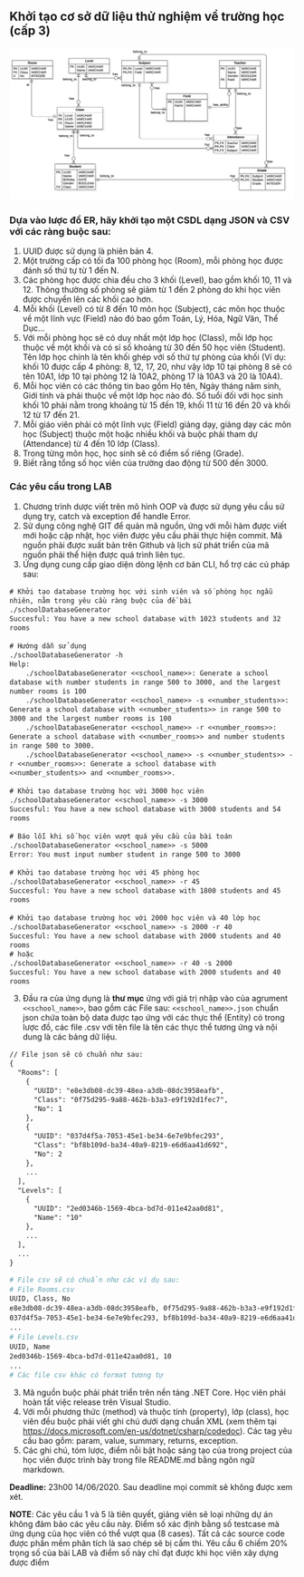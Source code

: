 ## Khởi tạo cơ sở dữ liệu thử nghiệm về trường học (cấp 3)

![ERD](ERD.png)

### Dựa vào lược đồ ER, hãy khởi tạo một CSDL dạng JSON và CSV với các ràng buộc sau:

1. UUID được sử dụng là phiên bản 4.
2. Một trường cấp có tối đa 100 phòng học (Room), mỗi phòng học được đánh số thứ tự từ 1 đến N.
3. Các phòng học được chia đều cho 3 khối (Level), bao gồm khối 10, 11 và 12. Thông thường số phòng sẽ giảm từ 1 đến 2 phòng do khi học viên được chuyển lên các khối cao hơn.
4. Mỗi khối (Level) có từ 8 đến 10 môn học (Subject), các môn học thuộc về một lĩnh vực (Field) nào đó bao gồm Toán, Lý, Hóa, Ngữ Văn, Thể Dục...
5. Với mỗi phòng học sẽ có duy nhất một lớp học (Class), mỗi lớp học thuộc về một khối và có sỉ số khoảng từ 30 đến 50 học viên (Student). Tên lớp học chính là tên khối ghép với số thứ tự phòng của khối (Ví dụ: khối 10 được cấp 4 phòng: 8, 12, 17, 20, như vậy lớp 10 tại phòng 8 sẽ có tên 10A1, lớp 10 tại phòng 12 là 10A2, phòng 17 là 10A3 và 20 là 10A4).
6. Mỗi học viên có các thông tin bao gồm Họ tên, Ngày tháng năm sinh, Giới tính và phải thuộc về một lớp học nào đó. Số tuổi đối với học sinh khối 10 phải nằm trong khoảng từ 15 đến 19, khối 11 từ 16 đến 20 và khối 12 từ 17 đến 21.
7. Mỗi giáo viên phải có một lĩnh vực (Field) giảng dạy, giảng dạy các môn học (Subject) thuộc một hoặc nhiều khối và buộc phải tham dự (Attendance) từ 4 đến 10 lớp (Class).
8. Trong từng môn học, học sinh sẽ có điểm số riêng (Grade).
9. Biết rằng tổng số học viên của trường dao động từ 500 đến 3000.

### Các yêu cầu trong LAB
1. Chương trình dược viết trên mô hình OOP và được sử dụng yêu cầu sử dụng try, catch và exception để handle Error. 
2. Sử dụng công nghệ GIT để quản mã nguồn, ứng với mỗi hàm được viết mới hoặc cập nhật, học viên được yêu cầu phải thực hiện commit. Mã nguồn phải được xuất bản trên Github và lịch sử phát triển của mã nguồn phải thể hiện được quá trình liên tục. 
3. Ứng dụng cung cấp giao diện dòng lệnh cơ bản CLI, hổ trợ các cú pháp sau:

```
# Khởi tạo database trường học với sinh viên và số phòng học ngẫu nhiên, nằm trong yêu cầu ràng buộc của đề bài
./schoolDatabaseGenerator
Succesful: You have a new school database with 1023 students and 32 rooms

# Hướng dẫn sử dụng
./schoolDatabaseGenerator -h
Help: 
	./schoolDatabaseGenerator <<school_name>>: Generate a school database with number students in range 500 to 3000, and the largest number rooms is 100 
	./schoolDatabaseGenerator <<school_name>> -s <<number_students>>: Generate a school database with <<number_students>> in range 500 to 3000 and the largest number rooms is 100 
	./schoolDatabaseGenerator <<school_name>> -r <<number_rooms>>: Generate a school database with <<number_rooms>> and number students in range 500 to 3000.
	./schoolDatabaseGenerator <<school_name>> -s <<number_students>> -r <<number_rooms>>: Generate a school database with <<number_students>> and <<number_rooms>>.

# Khởi tạo database trường học với 3000 học viên
./schoolDatabaseGenerator <<school_name>> -s 3000
Succesful: You have a new school database with 3000 students and 54 rooms

# Báo lỗi khi số học viên vượt quá yêu cầu của bài toán
./schoolDatabaseGenerator <<school_name>> -s 5000
Error: You must input number student in range 500 to 3000

# Khởi tạo database trường học với 45 phòng học
./schoolDatabaseGenerator <<school_name>> -r 45
Succesful: You have a new school database with 1800 students and 45 rooms

# Khởi tạo database trường học với 2000 học viên và 40 lớp học
./schoolDatabaseGenerator <<school_name>> -s 2000 -r 40
Succesful: You have a new school database with 2000 students and 40 rooms
# hoặc
./schoolDatabaseGenerator <<school_name>> -r 40 -s 2000
Succesful: You have a new school database with 2000 students and 40 rooms
```

3. Đầu ra của ứng dụng là **thư mục** ứng với giá trị nhập vào của agrument `<<school_name>>`, bao gồm các File sau: `<<school_name>>.json` chuẩn json chứa toàn bộ data được tạo ứng với các thực thể (Entity) có trong lược đồ, các file .csv với tên file là tên các thực thể tương ứng và nội dung là các bảng dữ liệu.

```
// File json sẽ có chuẩn như sau:
{
  "Rooms": [
    {
      "UUID": "e8e3db08-dc39-48ea-a3db-08dc3958eafb",
      "Class": "0f75d295-9a88-462b-b3a3-e9f192d1fec7",
      "No": 1
    },
    {
      "UUID": "037d4f5a-7053-45e1-be34-6e7e9bfec293",
      "Class": "bf8b109d-ba34-40a9-8219-e6d6aa41d692",
      "No": 2
    },
    ...
  ],
  "Levels": [
    {
      "UUID": "2ed0346b-1569-4bca-bd7d-011e42aa0d81",
      "Name": "10"
    },
    ...
  ],
  ...
}
```

```bash
# File csv sẽ có chuẩn như các ví dụ sau:
# File Rooms.csv
UUID, Class, No
e8e3db08-dc39-48ea-a3db-08dc3958eafb, 0f75d295-9a88-462b-b3a3-e9f192d1fec7, 1
037d4f5a-7053-45e1-be34-6e7e9bfec293, bf8b109d-ba34-40a9-8219-e6d6aa41d692, 2
...
# File Levels.csv
UUID, Name
2ed0346b-1569-4bca-bd7d-011e42aa0d81, 10
...
# Các file csv khác có format tương tự
```

3. Mã nguồn buộc phải phát triển trên nền tảng .NET Core. Học viên phải hoàn tất việc release trên Visual Studio.
4. Với mỗi phương thức (method) và thuộc tính (property), lớp (class), học viên đều buộc phải viết ghi chú dưới dạng chuẩn XML (xem thêm tại https://docs.microsoft.com/en-us/dotnet/csharp/codedoc). Các tag yêu cầu bao gồm: param, value, summary, returns, exception.
5. Các ghi chú, tóm lược, điểm nỗi bật hoặc sáng tạo của trong project của học viên được trình bày trong file README.md bằng ngôn ngữ markdown.

**Deadline:** 23h00 14/06/2020. Sau deadline mọi commit sẽ không được xem xét. 

**NOTE**: Các yêu cầu 1 và 5 là tiên quyết, giảng viên sẽ loại những dự án không đảm bảo các yêu cầu này. Điểm số xác định bằng số testcase mà ứng dụng của học viên có thể vượt qua (8 cases). Tất cả các source code được phần mềm phân tích là sao chép sẽ bị cấm thi. Yêu cầu 6 chiếm 20% trọng số của bài LAB và điểm số này chỉ đạt được khi học viên xây dựng được điểm 
